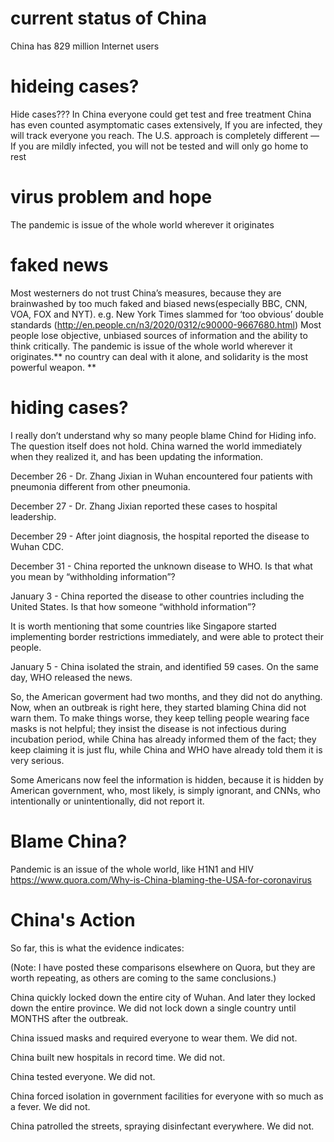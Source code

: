 # current status of China
China has 829 million Internet users

# hideing cases?
Hide cases???
In China everyone could get test and free treatment
China has even counted asymptomatic cases extensively, If you are infected, they will track everyone you reach.
The U.S. approach is completely different —  If you are mildly infected, you will not be tested and will only go home to rest


# virus problem and hope
The pandemic is issue of the whole world wherever it originates

# faked news
Most westerners do not trust China’s measures, because they are brainwashed by too much faked and biased news(especially BBC, CNN, VOA, FOX and NYT). e.g. New York Times slammed for ‘too obvious’ double standards (http://en.people.cn/n3/2020/0312/c90000-9667680.html) 
Most people lose objective, unbiased sources of information and the ability to think critically. 
The pandemic is issue of the whole world wherever it originates.** no country can deal with it alone, and solidarity is the most powerful weapon. **


# hiding cases?
I really don’t understand why so many people blame Chind for Hiding info.
The question itself does not hold. 
China warned the world immediately when they realized it, and has been updating the information.

December 26 - Dr. Zhang Jixian in Wuhan encountered four patients with pneumonia different from other pneumonia.

December 27 - Dr. Zhang Jixian reported these cases to hospital leadership.

December 29 - After joint diagnosis, the hospital reported the disease to Wuhan CDC.

December 31 - China reported the unknown disease to WHO. Is that what you mean by “withholding information”?

January 3 - China reported the disease to other countries including the United States. Is that how someone “withhold information”?

It is worth mentioning that some countries like Singapore started implementing border restrictions immediately, and were able to protect their people.

January 5 - China isolated the strain, and identified 59 cases. On the same day, WHO released the news.

So, the American goverment had two months, and they did not do anything. Now, when an outbreak is right here, they started blaming China did not warn them. To make things worse, they keep telling people wearing face masks is not helpful; they insist the disease is not infectious during incubation period, while China has already informed them of the fact; they keep claiming it is just flu, while China and WHO have already told them it is very serious.

Some Americans now feel the information is hidden, because it is hidden by American government, who, most likely, is simply ignorant, and CNNs, who intentionally or unintentionally, did not report it.

# Blame China?
Pandemic is an issue of the whole world, like H1N1 and HIV
https://www.quora.com/Why-is-China-blaming-the-USA-for-coronavirus

# China's Action
So far, this is what the evidence indicates:

(Note: I have posted these comparisons elsewhere on Quora, but they are worth repeating, as others are coming to the same conclusions.)

China quickly locked down the entire city of Wuhan. And later they locked down the entire province. We did not lock down a single country until MONTHS after the outbreak.

China issued masks and required everyone to wear them. We did not.

China built new hospitals in record time. We did not.

China tested everyone. We did not.

China forced isolation in government facilities for everyone with so much as a fever. We did not.

China patrolled the streets, spraying disinfectant everywhere. We did not.
